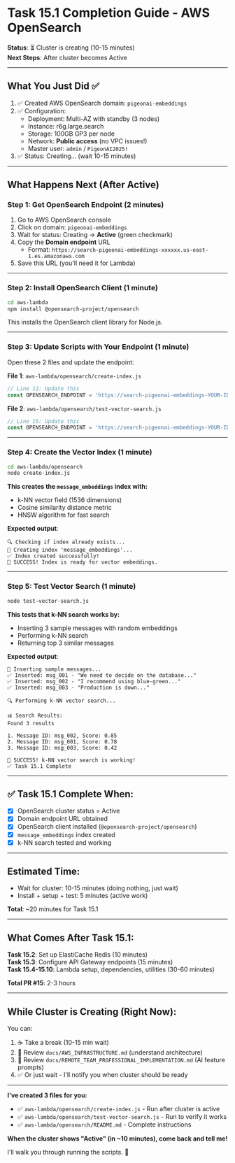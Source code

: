 # Task 15.1 Completion Guide - AWS OpenSearch

**Status**: ⏳ Cluster is creating (10-15 minutes)  
**Next Steps**: After cluster becomes Active

---

## What You Just Did ✅

1. ✅ Created AWS OpenSearch domain: `pigeonai-embeddings`
2. ✅ Configuration:
   - Deployment: Multi-AZ with standby (3 nodes)
   - Instance: r6g.large.search
   - Storage: 100GB GP3 per node
   - Network: **Public access** (no VPC issues!)
   - Master user: `admin` / `PigeonAI2025!`
3. ✅ Status: Creating... (wait 10-15 minutes)

---

## What Happens Next (After Active)

### **Step 1: Get OpenSearch Endpoint (2 minutes)**

1. Go to AWS OpenSearch console
2. Click on domain: `pigeonai-embeddings`
3. Wait for status: Creating → **Active** (green checkmark)
4. Copy the **Domain endpoint** URL
   - Format: `https://search-pigeonai-embeddings-xxxxxx.us-east-1.es.amazonaws.com`
5. Save this URL (you'll need it for Lambda)

---

### **Step 2: Install OpenSearch Client (1 minute)**

```bash
cd aws-lambda
npm install @opensearch-project/opensearch
```

This installs the OpenSearch client library for Node.js.

---

### **Step 3: Update Scripts with Your Endpoint (1 minute)**

Open these 2 files and update the endpoint:

**File 1**: `aws-lambda/opensearch/create-index.js`
```javascript
// Line 12: Update this
const OPENSEARCH_ENDPOINT = 'https://search-pigeonai-embeddings-YOUR-ID.us-east-1.es.amazonaws.com';
```

**File 2**: `aws-lambda/opensearch/test-vector-search.js`
```javascript
// Line 15: Update this
const OPENSEARCH_ENDPOINT = 'https://search-pigeonai-embeddings-YOUR-ID.us-east-1.es.amazonaws.com';
```

---

### **Step 4: Create the Vector Index (1 minute)**

```bash
cd aws-lambda/opensearch
node create-index.js
```

**This creates the `message_embeddings` index with:**
- k-NN vector field (1536 dimensions)
- Cosine similarity distance metric
- HNSW algorithm for fast search

**Expected output**:
```
🔍 Checking if index already exists...
📝 Creating index 'message_embeddings'...
✅ Index created successfully!
🎉 SUCCESS! Index is ready for vector embeddings.
```

---

### **Step 5: Test Vector Search (1 minute)**

```bash
node test-vector-search.js
```

**This tests that k-NN search works by:**
- Inserting 3 sample messages with random embeddings
- Performing k-NN search
- Returning top 3 similar messages

**Expected output**:
```
📝 Inserting sample messages...
✅ Inserted: msg_001 - "We need to decide on the database..."
✅ Inserted: msg_002 - "I recommend using blue-green..."
✅ Inserted: msg_003 - "Production is down..."

🔍 Performing k-NN vector search...

📊 Search Results:
Found 3 results

1. Message ID: msg_002, Score: 0.85
2. Message ID: msg_001, Score: 0.78
3. Message ID: msg_003, Score: 0.42

🎉 SUCCESS! k-NN vector search is working!
✅ Task 15.1 Complete
```

---

## ✅ **Task 15.1 Complete When:**

- [x] OpenSearch cluster status = Active
- [x] Domain endpoint URL obtained
- [x] OpenSearch client installed (`@opensearch-project/opensearch`)
- [x] `message_embeddings` index created
- [x] k-NN search tested and working

---

## **Estimated Time:**

- Wait for cluster: 10-15 minutes (doing nothing, just wait)
- Install + setup + test: 5 minutes (active work)

**Total**: ~20 minutes for Task 15.1

---

## **What Comes After Task 15.1:**

**Task 15.2**: Set up ElastiCache Redis (10 minutes)  
**Task 15.3**: Configure API Gateway endpoints (15 minutes)  
**Task 15.4-15.10**: Lambda setup, dependencies, utilities (30-60 minutes)

**Total PR #15**: 2-3 hours

---

## **While Cluster is Creating (Right Now):**

You can:
1. ☕ Take a break (10-15 min wait)
2. 📖 Review `docs/AWS_INFRASTRUCTURE.md` (understand architecture)
3. 📖 Review `docs/REMOTE_TEAM_PROFESSIONAL_IMPLEMENTATION.md` (AI feature prompts)
4. ✅ Or just wait - I'll notify you when cluster should be ready

---

**I've created 3 files for you:**
- ✅ `aws-lambda/opensearch/create-index.js` - Run after cluster is active
- ✅ `aws-lambda/opensearch/test-vector-search.js` - Run to verify it works
- ✅ `aws-lambda/opensearch/README.md` - Complete instructions

**When the cluster shows "Active" (in ~10 minutes), come back and tell me!** 

I'll walk you through running the scripts. 🎯

